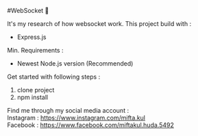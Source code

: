 #WebSocket 🚀

It's my research of how websocket work.
This project build with :
- Express.js
 
Min. Requirements :
- Newest Node.js version (Recommended) 

Get started with following steps :
1. clone project
2. npm install

Find me through my social media account :<br>
Instagram : https://www.instagram.com/mifta.kul <br>
Facebook : https://www.facebook.com/miftakul.huda.5492<br>

